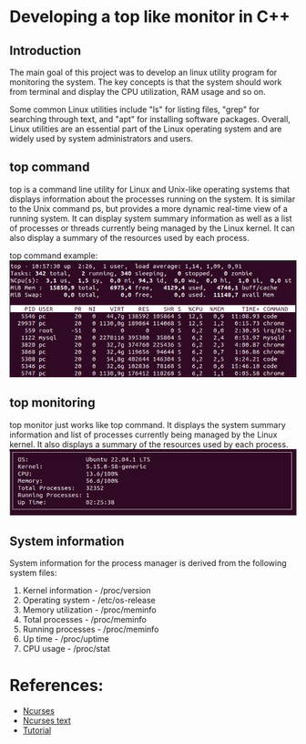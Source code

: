 # Developing a top like monitor in C++

## Introduction

The main goal of this project was to develop an linux utility program for monitoring the system. The key concepts is that the system should work from terminal and display the CPU utilization, RAM usage and so on.

Some common Linux utilities include "ls" for listing files, "grep" for searching through text, and "apt" for installing software packages. Overall, Linux utilities are an essential part of the Linux operating system and are widely used by system administrators and users.

## top command

top is a command line utility for Linux and Unix-like operating systems that displays information about the processes running on the system. It is similar to the Unix command ps, but provides a more dynamic real-time view of a running system. It can display system summary information as well as a list of processes or threads currently being managed by the Linux kernel. It can also display a summary of the resources used by each process.

top command example:
![top](./image/top1.png "top command example")
## top monitoring

top monitor just works like top command. It displays the system summary information and list of processes currently being managed by the Linux kernel. It also displays a summary of the resources used by each process.
![monitoring top](./image/top.png "monitoring top")

## System information

System information for the process manager is derived from the following system files:

1. Kernel information - /proc/version
2. Operating system - /etc/os-release
3. Memory utilization - /proc/meminfo
4. Total processes - /proc/meminfo
5. Running processes - /proc/meminfo
6. Up time - /proc/uptime
7. CPU usage - /proc/stat


# References:

- [Ncurses](https://opensource.com/article/21/8/ncurses-linux) 
- [Ncurses text](https://www.linuxjournal.com/content/programming-text-windows-ncurses) 
- [Tutorial](https://www.youtube.com/watch?v=pjT5wq11ZSE)
